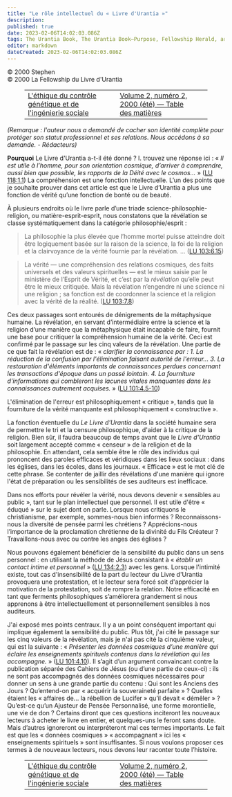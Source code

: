 ```yaml
---
title: "Le rôle intellectuel du « Livre d'Urantia »"
description: 
published: true
date: 2023-02-06T14:02:03.086Z
tags: The Urantia Book, The Urantia Book—Purpose, Fellowship Herald, article
editor: markdown
dateCreated: 2023-02-06T14:02:03.086Z
---
```


<p class="v-card v-sheet theme--light grey lighten-3 px-2">© 2000 Stephen<br>© 2000 La Fellowship du Livre d'Urantia</p>
<figure class="table chapter-navigator">
  <table>
    <tbody>
      <tr>
        <td>
        <a href="/fr/article/Charles_Laurence_Olivea/The_Ethics_of_Genetic_Control_and_Social_Engineering">
          <span class="mdi mdi-arrow-left-drop-circle"></span><span class="pl-2">L'éthique du contrôle génétique et de l'ingénierie sociale</span>
        </a>
        </td>
        <td>
        <a href="/fr/index/articles_herald#volume-2-numéro-2-2000-été">
          <span class="mdi mdi-book-open-variant"></span><span class="pl-2">Volume 2, numéro 2, 2000 (été) — Table des matières</span>
        </a>
        </td>
        <td>
        </td>
      </tr>
    </tbody>
  </table>
</figure>



_(Remarque : l'auteur nous a demandé de cacher son identité complète pour protéger son statut professionnel et ses relations. Nous accédons à sa demande. - Rédacteurs)_

**Pourquoi** Le Livre d'Urantia a-t-il été donné ? I. trouvez une réponse ici : « _Il est utile à l’homme, pour son orientation cosmique, d’arriver à comprendre, aussi bien que possible, les rapports de la Déité avec le cosmos..._ » (<a id="a15_234"></a>[LU 118:1.1](/fr/The_Urantia_Book/118#p1_1)) La compréhension est une fonction intellectuelle. L’un des points que je souhaite prouver dans cet article est que le Livre d’Urantia a plus une fonction de vérité qu’une fonction de bonté ou de beauté.

À plusieurs endroits où le livre parle d’une triade science-philosophie-religion, ou matière-esprit-esprit, nous constatons que la révélation se classe systématiquement dans la catégorie philosophie/esprit :

> La philosophie la plus élevée que l’homme mortel puisse atteindre doit être logiquement basée sur la raison de la science, la foi de la religion et la clairvoyance de la vérité fournie par la révélation. ... (<a id="a19_211"></a>[LU 103:6.15](/fr/The_Urantia_Book/103#p6_15))

> La vérité — une compréhension des relations cosmiques, des faits universels et des valeurs spirituelles — est le mieux saisie par le ministère de l’Esprit de Vérité, et c’est par la *révélation* qu’elle peut être le mieux critiquée. Mais la révélation n’engendre ni une science ni une religion ; sa fonction est de coordonner la science et la religion avec la vérité de la réalité. (<a id="a21_385"></a>[LU 103:7.8](/fr/The_Urantia_Book/103#p7_8))

Ces deux passages sont entourés de dénigrements de la métaphysique humaine. La révélation, en servant d’intermédiaire entre la science et la religion d’une manière que la métaphysique était incapable de faire, fournit une base pour critiquer la compréhension humaine de la vérité. Ceci est confirmé par le passage sur les cinq valeurs de la révélation. Une partie de ce que fait la révélation est de : « _clarifier la connaissance par : 1. La réduction de la confusion par l'élimination faisant autorité de l'erreur... 3. La restauration d'éléments importants de connaissances perdues concernant les transactions d'époque dans un passé lointain. 4. La fourniture d'informations qui combleront les lacunes vitales manquantes dans les connaissances autrement acquises._ » (<a id="a23_771"></a>[LU 101:4.5-10](/fr/The_Urantia_Book/101#p4_5))

L'élimination de l'erreur est philosophiquement « critique », tandis que la fourniture de la vérité manquante est philosophiquement « constructive ».

La fonction éventuelle du _Le Livre d'Urantia_ dans la société humaine sera de permettre le tri et la censure philosophique, d'aider à la critique de la religion. Bien sûr, il faudra beaucoup de temps avant que le _Livre d'Urantia_ soit largement accepté comme « censeur » de la religion et de la philosophie. En attendant, cela semble être le rôle des individus qui prononcent des paroles efficaces et véridiques dans les lieux sociaux : dans les églises, dans les écoles, dans les journaux. « Efficace » est le mot clé de cette phrase. Se contenter de jaillir des révélations d'une manière qui ignore l'état de préparation ou les sensibilités de ses auditeurs est inefficace.

Dans nos efforts pour révéler la vérité, nous devons devenir « sensibles au public », tant sur le plan intellectuel que personnel. Il est utile d'être « éduqué » sur le sujet dont on parle. Lorsque nous critiquons le christianisme, par exemple, sommes-nous bien informés ? Reconnaissons-nous la diversité de pensée parmi les chrétiens ? Apprécions-nous l’importance de la proclamation chrétienne de la divinité du Fils Créateur ? Travaillons-nous avec ou contre les anges des églises ?

Nous pouvons également bénéficier de la sensibilité du public dans un sens personnel : en utilisant la méthode de Jésus consistant à « _établir un contact intime et personnel_ » (<a id="a31_179"></a>[LU 134:2.3](/fr/The_Urantia_Book/134#p2_3)) avec les gens. Lorsque l'intimité existe, tout cas d'insensibilité de la part du lecteur du Livre d'Urantia provoquera une protestation, et le lecteur sera forcé soit d'apprécier la motivation de la protestation, soit de rompre la relation. Notre efficacité en tant que ferments philosophiques s’améliorera grandement si nous apprenons à être intellectuellement et personnellement sensibles à nos auditeurs.

J'ai exposé mes points centraux. Il y a un point conséquent important qui implique également la sensibilité du public. Plus tôt, j'ai cité le passage sur les cinq valeurs de la révélation, mais je n'ai pas cité la cinquième valeur, qui est la suivante : « _Présenter les données cosmiques d’une manière qui éclaire les enseignements spirituels contenus dans la révélation qui les accompagne._ » (<a id="a33_396"></a>[LU 101:4.10](/fr/The_Urantia_Book/101#p4_10)). Il s’agit d’un argument convaincant contre la publication séparée des Cahiers de Jésus (ou d’une partie de ceux-ci) : ils ne sont pas accompagnés des données cosmiques nécessaires pour donner un sens à une grande partie du contenu : Qui sont les Anciens des Jours ? Qu’entend-on par « acquérir la souveraineté parfaite » ? Quelles étaient les « affaires de… la rébellion de Lucifer » qu’il devait « démêler » ? Qu’est-ce qu’un Ajusteur de Pensée Personnalisé, une forme morontielle, une vie de don ? Certains diront que ces questions inciteront les nouveaux lecteurs à acheter le livre en entier, et quelques-uns le feront sans doute. Mais d’autres ignoreront ou interpréteront mal ces termes importants. Le fait est que les « données cosmiques » « accompagnant » ici les « enseignements spirituels » sont insuffisantes. Si nous voulons proposer ces termes à de nouveaux lecteurs, nous devons leur raconter toute l’histoire.




<figure class="table chapter-navigator">
  <table>
    <tbody>
      <tr>
        <td>
        <a href="/fr/article/Charles_Laurence_Olivea/The_Ethics_of_Genetic_Control_and_Social_Engineering">
          <span class="mdi mdi-arrow-left-drop-circle"></span><span class="pl-2">L'éthique du contrôle génétique et de l'ingénierie sociale</span>
        </a>
        </td>
        <td>
        <a href="/fr/index/articles_herald#volume-2-numéro-2-2000-été">
          <span class="mdi mdi-book-open-variant"></span><span class="pl-2">Volume 2, numéro 2, 2000 (été) — Table des matières</span>
        </a>
        </td>
        <td>
        </td>
      </tr>
    </tbody>
  </table>
</figure>
